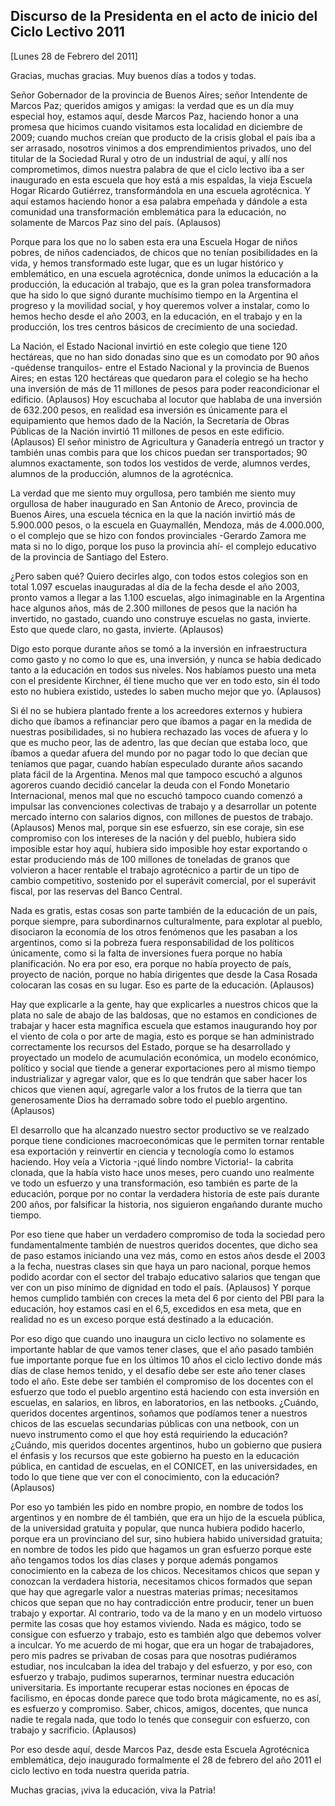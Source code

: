 Discurso de la Presidenta en el acto de inicio del Ciclo Lectivo 2011
---------------------------------------------------------------------

[Lunes 28 de Febrero del 2011]

Gracias, muchas gracias. Muy buenos días a todos y todas.

Señor Gobernador de la provincia de Buenos Aires; señor Intendente de
Marcos Paz; queridos amigos y amigas: la verdad que es un día muy
especial hoy, estamos aquí, desde Marcos Paz, haciendo honor a una
promesa que hicimos cuando visitamos esta localidad en diciembre de
2009; cuando muchos creían que producto de la crisis global el país iba
a ser arrasado, nosotros vinimos a dos emprendimientos privados, uno del
titular de la Sociedad Rural y otro de un industrial de aquí, y allí nos
comprometimos, dimos nuestra palabra de que el ciclo lectivo iba a ser
inaugurado en esta escuela que hoy está a mis espaldas, la vieja Escuela
Hogar Ricardo Gutiérrez, transformándola en una escuela agrotécnica. Y
aquí estamos haciendo honor a esa palabra empeñada y dándole a esta
comunidad una transformación emblemática para la educación, no solamente
de Marcos Paz sino del país. (Aplausos)

Porque para los que no lo saben esta era una Escuela Hogar de niños
pobres, de niños cadenciados, de chicos que no tenían posibilidades en
la vida, y hemos transformado este lugar, que es un lugar histórico y
emblemático, en una escuela agrotécnica, donde unimos la educación a la
producción, la educación al trabajo, que es la gran polea transformadora
que ha sido lo que signó durante muchísimo tiempo en la Argentina el
progreso y la movilidad social, y hoy queremos volver a instalar, como
lo hemos hecho desde el año 2003, en la educación, en el trabajo y en la
producción, los tres centros básicos de crecimiento de una sociedad.

La Nación, el Estado Nacional invirtió en este colegio que tiene 120
hectáreas, que no han sido donadas sino que es un comodato por 90
años -quédense tranquilos- entre el Estado Nacional y la provincia de
Buenos Aires; en estas 120 hectáreas que quedaron para el colegio se ha
hecho una inversión de más de 11 millones de pesos para poder
reacondicionar el edificio. (Aplausos) Hoy escuchaba al locutor que
hablaba de una inversión de 632.200 pesos, en realidad esa inversión es
únicamente para el equipamiento que hemos dado de la Nación, la
Secretaría de Obras Públicas de la Nación invirtió 11 millones de pesos
en este edificio. (Aplausos) El señor ministro de Agricultura y
Ganadería entregó un tractor y también unas combis para que los chicos
puedan ser transportados; 90 alumnos exactamente, son todos los vestidos
de verde, alumnos verdes, alumnos de la producción, alumnos de la
agrotécnica.

La verdad que me siento muy orgullosa, pero también me siento muy
orgullosa de haber inaugurado en San Antonio de Areco, provincia de
Buenos Aires, una escuela técnica en la que la nación invirtió más de
5.900.000 pesos, o la escuela en Guaymallén, Mendoza, más de 4.000.000,
o el complejo que se hizo con fondos provinciales -Gerardo Zamora me
mata si no lo digo, porque los puso la provincia ahí- el complejo
educativo de la provincia de Santiago del Estero.

¿Pero saben qué? Quiero decirles algo, con todos estos colegios son en
total 1.097 escuelas inauguradas al día de la fecha desde el año 2003,
pronto vamos a llegar a las 1.100 escuelas, algo inimaginable en la
Argentina hace algunos años, más de 2.300 millones de pesos que la
nación ha invertido, no gastado, cuando uno construye escuelas no gasta,
invierte. Esto que quede claro, no gasta, invierte. (Aplausos)

Digo esto porque durante años se tomó a la inversión en infraestructura
como gasto y no como lo que es, una inversión, y nunca se había dedicado
tanto a la educación en todos sus niveles. Nos habíamos puesto una meta
con el presidente Kirchner, él tiene mucho que ver en todo esto, sin él
todo esto no hubiera existido, ustedes lo saben mucho mejor que yo.
(Aplausos)

Si él no se hubiera plantado frente a los acreedores externos y hubiera
dicho que íbamos a refinanciar pero que íbamos a pagar en la medida de
nuestras posibilidades, si no hubiera rechazado las voces de afuera y lo
que es mucho peor, las de adentro, las que decían que estaba loco, que
íbamos a quedar afuera del mundo por no pagar todo lo que decían que
teníamos que pagar, cuando habían especulado durante años sacando plata
fácil de la Argentina. Menos mal que tampoco escuchó a algunos agoreros
cuando decidió cancelar la deuda con el Fondo Monetario Internacional,
menos mal que no escuchó tampoco cuando comenzó a impulsar las
convenciones colectivas de trabajo y a desarrollar un potente mercado
interno con salarios dignos, con millones de puestos de trabajo.
(Aplausos) Menos mal, porque sin ese esfuerzo, sin ese coraje, sin ese
compromiso con los intereses de la nación y del pueblo, hubiera sido
imposible estar hoy aquí, hubiera sido imposible hoy estar exportando o
estar produciendo más de 100 millones de toneladas de granos que
volvieron a hacer rentable el trabajo agrotécnico a partir de un tipo de
cambio competitivo, sostenido por el superávit comercial, por el
superávit fiscal, por las reservas del Banco Central.

Nada es gratis, estas cosas son parte también de la educación de un
país, porque siempre, para subordinarnos culturalmente, para explotar al
pueblo, disociaron la economía de los otros fenómenos que les pasaban a
los argentinos, como si la pobreza fuera responsabilidad de los
políticos únicamente, como si la falta de inversiones fuera porque no
había planificación. No era por eso, era porque no había proyecto de
país, proyecto de nación, porque no había dirigentes que desde la Casa
Rosada colocaran las cosas en su lugar. Eso es parte de la educación.
(Aplausos)

Hay que explicarle a la gente, hay que explicarles a nuestros chicos que
la plata no sale de abajo de las baldosas, que no estamos en condiciones
de trabajar y hacer esta magnífica escuela que estamos inaugurando hoy
por el viento de cola o por arte de magia, esto es porque se han
administrado correctamente los recursos del Estado, porque se ha
desarrollado y proyectado un modelo de acumulación económica, un modelo
económico, político y social que tiende a generar exportaciones pero al
mismo tiempo industrializar y agregar valor, que es lo que tendrán que
saber hacer los chicos que vienen aquí, agregarle valor a los frutos de
la tierra que tan generosamente Dios ha derramado sobre todo el pueblo
argentino. (Aplausos)

El desarrollo que ha alcanzado nuestro sector productivo se ve realzado
porque tiene condiciones macroeconómicas que le permiten tornar rentable
esa exportación y reinvertir en ciencia y tecnología como lo estamos
haciendo. Hoy veía a Victoria -¡qué lindo nombre Victoria!- la cabrita
clonada, que la había visto hace unos meses, pero cuando uno realmente
ve todo un esfuerzo y una transformación, eso también es parte de la
educación, porque por no contar la verdadera historia de este país
durante 200 años, por falsificar la historia, nos siguieron engañando
durante mucho tiempo.

Por eso tiene que haber un verdadero compromiso de toda la sociedad pero
fundamentalmente también de nuestros queridos docentes, que dicho sea de
paso estamos iniciando una vez más, como en estos años desde el 2003 a
la fecha, nuestras clases sin que haya un paro nacional, porque hemos
podido acordar con el sector del trabajo educativo salarios que tengan
que ver con un piso mínimo de dignidad en todo el país. (Aplausos) Y
porque hemos cumplido también con creces la meta del 6 por ciento del
PBI para la educación, hoy estamos casi en el 6,5, excedidos en esa
meta, que en realidad no es un exceso porque está destinado a la
educación.

Por eso digo que cuando uno inaugura un ciclo lectivo no solamente es
importante hablar de que vamos tener clases, que el año pasado también
fue importante porque fue en los últimos 10 años el ciclo lectivo donde
más días de clase hemos tenido, y el desafío debe ser este año tener
clases todo el año. Este debe ser también el compromiso de los docentes
con el esfuerzo que todo el pueblo argentino está haciendo con esta
inversión en escuelas, en salarios, en libros, en laboratorios, en las
netbooks. ¿Cuándo, queridos docentes argentinos, soñamos que podíamos
tener a nuestros chicos de las escuelas secundarias públicas con una
netbook, con un nuevo instrumento como el que hoy está requiriendo la
educación? ¿Cuándo, mis queridos docentes argentinos, hubo un gobierno
que pusiera el énfasis y los recursos que este gobierno ha puesto en la
educación pública, en cantidad de escuelas, en el CONICET, en las
universidades, en todo lo que tiene que ver con el conocimiento, con la
educación? (Aplausos)

Por eso yo también les pido en nombre propio, en nombre de todos los
argentinos y en nombre de él también, que era un hijo de la escuela
pública, de la universidad gratuita y popular, que nunca hubiera podido
hacerlo, porque era un provinciano del sur, sino hubiera habido
universidad gratuita; en nombre de todos les pido que hagamos un gran
esfuerzo porque este año tengamos todos los días clases y porque además
pongamos conocimiento en la cabeza de los chicos. Necesitamos chicos que
sepan y conozcan la verdadera historia, necesitamos chicos formados que
sepan que hay que agregarle valor a nuestras materias primas;
necesitamos chicos que sepan que no hay contradicción entre producir,
tener un buen trabajo y exportar. Al contrario, todo va de la mano y en
un modelo virtuoso permite las cosas que hoy estamos viviendo. Nada es
mágico, todo se consigue con esfuerzo y trabajo, esto es también algo
que debemos volver a inculcar. Yo me acuerdo de mi hogar, que era un
hogar de trabajadores, pero mis padres se privaban de cosas para que
nosotras pudiéramos estudiar, nos inculcaban la idea del trabajo y del
esfuerzo, y por eso, con esfuerzo y trabajo, pudimos superarnos,
terminar nuestra educación universitaria. Es importante recuperar estas
nociones en épocas de facilismo, en épocas donde parece que todo brota
mágicamente, no es así, es esfuerzo y compromiso. Saber, chicos, amigos,
docentes, que nunca nadie te regala nada, que todo lo tenés que
conseguir con esfuerzo, con trabajo y sacrificio. (Aplausos)

Por eso desde aquí, desde Marcos Paz, desde esta Escuela Agrotécnica
emblemática, dejo inaugurado formalmente el 28 de febrero del año 2011
el ciclo lectivo en toda nuestra querida patria.

Muchas gracias, ¡viva la educación, viva la Patria!

 
